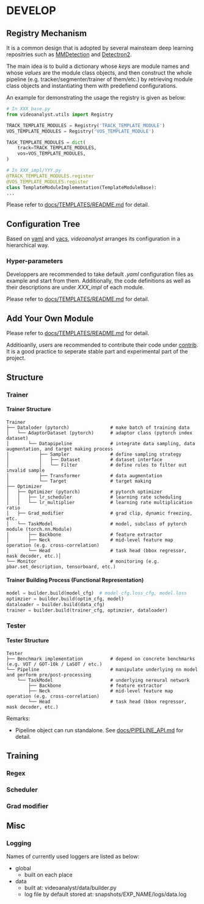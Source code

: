 # DEVELOP

## Registry Mechanism

It is a common design that is adopted by several mainsteam deep learning repositries such as [MMDetection](https://github.com/open-mmlab/mmdetection) and [Detectron2](https://github.com/facebookresearch/detectron2).

The main idea is to build a dictionary whose _keys_ are module names and whose _values_ are the module class objects, and then construct the whole pipeline (e.g. tracker/segmenter/trainer of them/etc.) by retrieving module class objects and instantiating them with predefiend configurations.

An example for demonstrating the usage the registry is given as below:

```Python
# In XXX_base.py
from videoanalyst.utils import Registry

TRACK_TEMPLATE_MODULES = Registry('TRACK_TEMPLATE_MODULE')
VOS_TEMPLATE_MODULES = Registry('VOS_TEMPLATE_MODULE')

TASK_TEMPLATE_MODULES = dict(
    track=TRACK_TEMPLATE_MODULES,
    vos=VOS_TEMPLATE_MODULES,
)

# In XXX_impl/YYY.py
@TRACK_TEMPLATE_MODULES.register
@VOS_TEMPLATE_MODULES.register
class TemplateModuleImplementation(TemplateModuleBase):
...
```

Please refer to [docs/TEMPLATES/README.md](TEMPLATES/README.md) for detail.

## Configuration Tree

Based on [yaml](https://yaml.org/) and [yacs](https://github.com/rbgirshick/yacs), _videoanalyst_ arranges its configuration in a hierarchical way.

### Hyper-parameters

Developpers are recommended to take default _.yaml_ configuration files as example and start from them. Additionally, the code definitions as well as their descriptions are under _XXX_impl_ of each module.

Please refer to [docs/TEMPLATES/README.md](TEMPLATES/README.md) for detail.

## Add Your Own Module

Please refer to [docs/TEMPLATES/README.md](TEMPLATES/README.md) for detail.

Additioanlly, users are recommended to contribute their code under [contrib](../contrib/__init__.py). It is a good practice to seperate stable part and experimental part of the project.

## Structure

### Trainer

#### Trainer Structure

```File Tree
Trainer
├── Dataloder (pytorch)               # make batch of training data
│   └── AdaptorDataset (pytorch)      # adaptor class (pytorch index dataset)
│       └── Datapipeline              # integrate data sampling, data augmentation, and target making process
│           ├── Sampler               # define sampling strategy
│           │   ├── Dataset           # dataset interface
│           │   └── Filter            # define rules to filter out invalid sample
│           ├── Transformer           # data augmentation
│           └── Target                # target making
├── Optimizer
│   ├── Optimizer (pytorch)           # pytorch optimizer
│   │   ├── lr_scheduler              # learning rate scheduling
│   │   └── lr_multiplier             # learning rate multiplication ratio
│   ├── Grad_modifier                 # grad clip, dynamic freezing, etc.
│   └── TaskModel                     # model, subclass of pytorch module (torch.nn.Module)
│       ├── Backbone                  # feature extractor
│       ├── Neck                      # mid-level feature map operation (e.g. cross-correlation)
│       └── Head                      # task head (bbox regressor, mask decoder, etc.)│
└── Monitor                           # monitoring (e.g. pbar.set_description, tensorboard, etc.)
```

#### Trainer Building Process (Functional Representation)

```Python
model = builder.build(model_cfg)  # model_cfg.loss_cfg, model.loss
optimzier = builder.build(optim_cfg, model)
dataloader = builder.build(data_cfg)
trainer = builder.build(trainer_cfg, optimzier, dataloader)
```

### Tester

#### Tester Structure

```File Tree
Tester
├── Benchmark implementation          # depend on concrete benchmarks (e.g. VOT / GOT-10k / LaSOT / etc.)
└── Pipeline                          # manipulate underlying nn model and perform pre/post-processing
    └── TaskModel                     # underlying nereural network
        ├── Backbone                  # feature extractor
        ├── Neck                      # mid-level feature map operation (e.g. cross-correlation)
        └── Head                      # task head (bbox regressor, mask decoder, etc.)
```

Remarks:

- Pipeline object can run standalone. See [docs/PIPELINE_API.md](PIPELINE_API.md) for detail.

## Training

### Regex

### Scheduler

### Grad modifier

## Misc

### Logging

Names of currently used loggers are listed as below:

- global
  - built on each place
- data
  - built at: videoanalyst/data/builder.py
  - log file by default stored at: snapshots/EXP_NAME/logs/data.log
